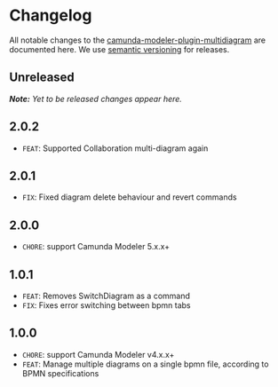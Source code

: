 # Changelog

All notable changes to the [camunda-modeler-plugin-multidiagram](https://github.com/sharedchains/camunda-modeler-plugin-multidiagram/) are documented here. We use [semantic versioning](http://semver.org/) for releases.

## Unreleased

___Note:__ Yet to be released changes appear here._

## 2.0.2

* `FEAT`: Supported Collaboration multi-diagram again

## 2.0.1

* `FIX`: Fixed diagram delete behaviour and revert commands

## 2.0.0

* `CHORE`: support Camunda Modeler 5.x.x+

## 1.0.1

* `FEAT`: Removes SwitchDiagram as a command
* `FIX`: Fixes error switching between bpmn tabs

## 1.0.0

* `CHORE`: support Camunda Modeler v4.x.x+
* `FEAT`: Manage multiple diagrams on a single bpmn file, according to BPMN specifications

